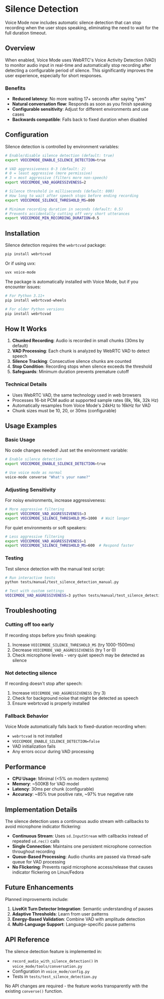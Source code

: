 # Silence Detection

Voice Mode now includes automatic silence detection that can stop recording when the user stops speaking, eliminating the need to wait for the full duration timeout.

## Overview

When enabled, Voice Mode uses WebRTC's Voice Activity Detection (VAD) to monitor audio input in real-time and automatically stop recording after detecting a configurable period of silence. This significantly improves the user experience, especially for short responses.

### Benefits

- **Reduced latency**: No more waiting 17+ seconds after saying "yes" 
- **Natural conversation flow**: Responds as soon as you finish speaking
- **Configurable sensitivity**: Adjust for different environments and use cases
- **Backwards compatible**: Falls back to fixed duration when disabled

## Configuration

Silence detection is controlled by environment variables:

```bash
# Enable/disable silence detection (default: true)
export VOICEMODE_ENABLE_SILENCE_DETECTION=true

# VAD aggressiveness 0-3 (default: 2)
# 0 = least aggressive (more permissive)
# 3 = most aggressive (filters more non-speech)
export VOICEMODE_VAD_AGGRESSIVENESS=2

# Silence threshold in milliseconds (default: 800)
# How long to wait after speech stops before ending recording
export VOICEMODE_SILENCE_THRESHOLD_MS=800

# Minimum recording duration in seconds (default: 0.5)
# Prevents accidentally cutting off very short utterances
export VOICEMODE_MIN_RECORDING_DURATION=0.5
```

## Installation

Silence detection requires the `webrtcvad` package:

```bash
pip install webrtcvad
```

Or if using uvx:
```bash
uvx voice-mode
```

The package is automatically installed with Voice Mode, but if you encounter issues:

```bash
# For Python 3.11+
pip install webrtcvad-wheels

# For older Python versions
pip install webrtcvad
```

## How It Works

1. **Chunked Recording**: Audio is recorded in small chunks (30ms by default)
2. **VAD Processing**: Each chunk is analyzed by WebRTC VAD to detect speech
3. **Silence Tracking**: Consecutive silence chunks are counted
4. **Stop Condition**: Recording stops when silence exceeds the threshold
5. **Safeguards**: Minimum duration prevents premature cutoff

### Technical Details

- Uses WebRTC VAD, the same technology used in web browsers
- Processes 16-bit PCM audio at supported sample rates (8k, 16k, 32k Hz)
- Automatically resamples from Voice Mode's 24kHz to 16kHz for VAD
- Chunk sizes must be 10, 20, or 30ms (configurable)

## Usage Examples

### Basic Usage

No code changes needed! Just set the environment variable:

```bash
# Enable silence detection
export VOICEMODE_ENABLE_SILENCE_DETECTION=true

# Use voice mode as normal
voice-mode converse "What's your name?"
```

### Adjusting Sensitivity

For noisy environments, increase aggressiveness:

```bash
# More aggressive filtering
export VOICEMODE_VAD_AGGRESSIVENESS=3
export VOICEMODE_SILENCE_THRESHOLD_MS=1000  # Wait longer
```

For quiet environments or soft speakers:

```bash
# Less aggressive filtering  
export VOICEMODE_VAD_AGGRESSIVENESS=1
export VOICEMODE_SILENCE_THRESHOLD_MS=600  # Respond faster
```

### Testing

Test silence detection with the manual test script:

```bash
# Run interactive tests
python tests/manual/test_silence_detection_manual.py

# Test with custom settings
VOICEMODE_VAD_AGGRESSIVENESS=3 python tests/manual/test_silence_detection_manual.py
```

## Troubleshooting

### Cutting off too early

If recording stops before you finish speaking:

1. Increase `VOICEMODE_SILENCE_THRESHOLD_MS` (try 1000-1500ms)
2. Decrease `VOICEMODE_VAD_AGGRESSIVENESS` (try 1 or 0)
3. Check microphone levels - very quiet speech may be detected as silence

### Not detecting silence

If recording doesn't stop after speech:

1. Increase `VOICEMODE_VAD_AGGRESSIVENESS` (try 3)
2. Check for background noise that might be detected as speech
3. Ensure webrtcvad is properly installed

### Fallback Behavior

Voice Mode automatically falls back to fixed-duration recording when:

- `webrtcvad` is not installed
- `VOICEMODE_ENABLE_SILENCE_DETECTION=false` 
- VAD initialization fails
- Any errors occur during VAD processing

## Performance

- **CPU Usage**: Minimal (<5% on modern systems)
- **Memory**: ~500KB for VAD model
- **Latency**: 30ms per chunk (configurable)
- **Accuracy**: ~85% true positive rate, ~97% true negative rate

## Implementation Details

The silence detection uses a continuous audio stream with callbacks to avoid microphone indicator flickering:

- **Continuous Stream**: Uses `sd.InputStream` with callbacks instead of repeated `sd.rec()` calls
- **Single Connection**: Maintains one persistent microphone connection throughout recording
- **Queue-Based Processing**: Audio chunks are passed via thread-safe queue for VAD processing
- **No Flickering**: Prevents rapid microphone access/release that causes indicator flickering on Linux/Fedora

## Future Enhancements

Planned improvements include:

1. **LiveKit Turn Detector Integration**: Semantic understanding of pauses
2. **Adaptive Thresholds**: Learn from user patterns
3. **Energy-Based Validation**: Combine VAD with amplitude detection
4. **Multi-Language Support**: Language-specific pause patterns

## API Reference

The silence detection feature is implemented in:

- `record_audio_with_silence_detection()` in `voice_mode/tools/conversation.py`
- Configuration in `voice_mode/config.py`
- Tests in `tests/test_silence_detection.py`

No API changes are required - the feature works transparently with the existing `converse()` function.